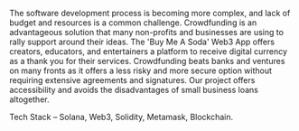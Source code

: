 The software development process is becoming more complex, and lack of budget and resources is a common challenge. Crowdfunding is an advantageous solution that many non-profits and businesses are using to rally support around their ideas. The 'Buy Me A Soda' Web3 App offers creators, educators, and entertainers a platform to receive digital currency as a thank you for their services. Crowdfunding beats banks and ventures on many fronts as it offers a less risky and more secure option without requiring extensive agreements and signatures. Our project offers accessibility and avoids the disadvantages of small business loans altogether. 

Tech Stack – 
Solana, Web3, Solidity, Metamask, Blockchain.
